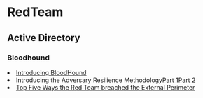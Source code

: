 # RedTeam

<h2>Active Directory</h2>

<h3>Bloodhound</h3>

<li><a href="https://wald0.com/?p=68">Introducing BloodHound</a>
<li>Introducing the Adversary Resilience Methodology<a href="https://posts.specterops.io/introducing-the-adversary-resilience-methodology-part-one-e38e06ffd604">Part 1</a><a href="https://posts.specterops.io/introducing-the-adversary-resilience-methodology-part-two-279a1ed7863d">Part 2</a>



<li><a href="https://medium.com/@adam.toscher/top-five-ways-the-red-team-breached-the-external-perimeter-262f99dc9d17">Top Five Ways the Red Team breached the External Perimeter</a>
